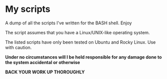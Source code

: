 # My scripts 

A dump of all the scripts I've written for the BASH shell. Enjoy

The script assumes that you have a Linux/UNIX-like operating system.

The listed scripts have only been tested on Ubuntu and Rocky Linux. Use with caution.

**Under no circumstances will I be held responsible for any damage done to the system accidental or otherwise**

**BACK YOUR WORK UP THOROUGHLY**
